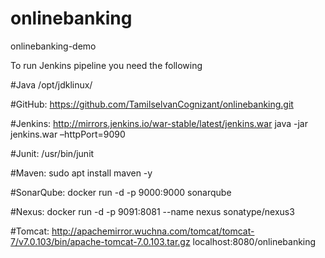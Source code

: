 # onlinebanking
onlinebanking-demo

To run Jenkins pipeline you need the following

#Java
/opt/jdklinux/

#GitHub:
https://github.com/TamilselvanCognizant/onlinebanking.git 

#Jenkins:
http://mirrors.jenkins.io/war-stable/latest/jenkins.war 
java -jar jenkins.war –httpPort=9090

#Junit:
/usr/bin/junit

#Maven: 
sudo apt install maven -y

#SonarQube:
docker run -d -p 9000:9000 sonarqube

#Nexus:
docker run -d -p 9091:8081 --name nexus sonatype/nexus3

#Tomcat:
http://apachemirror.wuchna.com/tomcat/tomcat-7/v7.0.103/bin/apache-tomcat-7.0.103.tar.gz
localhost:8080/onlinebanking
